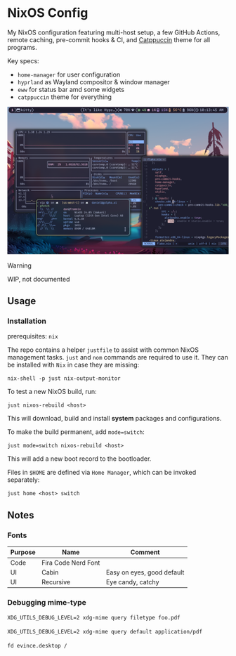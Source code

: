 # NixOS Config

My NixOS configuration featuring multi-host setup, a few GitHub Actions, remote caching, pre-commit hooks & CI, and [Catppuccin](https://catppuccin.com/) theme for all programs. 

Key specs:

- `home-manager` for user configuration
- `hyprland` as Wayland compositor & window manager
- `eww` for status bar amd some widgets
- `catppuccin` theme for everything

![assets/NixOS-rice.png](assets/NixOS-rice.png)

> [!WARNING]  
> WIP, not documented

## Usage

### Installation

prerequisites: `nix`

The repo contains a helper `justfile` to assist with common NixOS management tasks.
`just` and `nom` commands are required to use it. They can be installed with `Nix` in case they are missing:

```shell
nix-shell -p just nix-output-monitor
```

To test a new NixOS build, run:

```shell
just nixos-rebuild <host>
```

This will download, build and install **system** packages and configurations.

To make the build permanent, add `mode=switch`:

```shell
just mode=switch nixos-rebuild <host>
```

This will add a new boot record to the bootloader.

Files in `$HOME` are defined via `Home Manager`, which can be invoked separately:

```shell
just home <host> switch
```

## Notes

### Fonts

| Purpose | Name | Comment |
|----------|----------|-------|
| Code    | Fira Code Nerd Font | |
| UI    | Cabin   | Easy on eyes, good default |
| UI    | Recursive  | Eye candy, catchy |

### Debugging mime-type

```shell
XDG_UTILS_DEBUG_LEVEL=2 xdg-mime query filetype foo.pdf

XDG_UTILS_DEBUG_LEVEL=2 xdg-mime query default application/pdf

fd evince.desktop /
```
